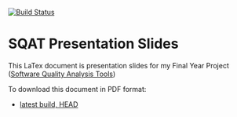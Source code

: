 [![Build Status](https://www.sharelatex.com/github/repos/Andyccs/sqat-presentation/builds/latest/badge.svg)](https://www.sharelatex.com/github/repos/Andyccs/sqat-presentation)

# SQAT Presentation Slides

This LaTex document is presentation slides for my Final Year Project ([Software Quality Analysis Tools](https://github.com/Andyccs/sqat))

To download this document in PDF format: 

- [latest build, HEAD](https://www.sharelatex.com/github/repos/Andyccs/sqat-presentation/builds/latest/output.pdf)
